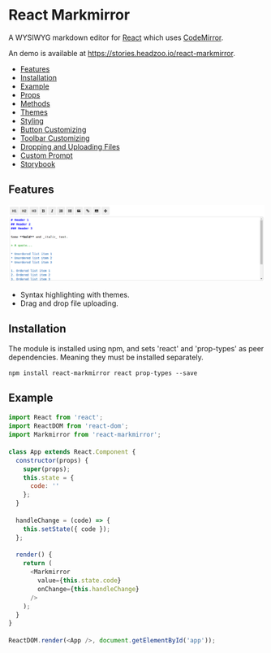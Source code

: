 React Markmirror
==================
A WYSIWYG markdown editor for [React](http://facebook.github.io/react) which uses [CodeMirror](https://codemirror.net).

An demo is available at https://stories.headzoo.io/react-markmirror.

* [Features](#features)
* [Installation](#installation)
* [Example](#example)
* [Props](docs/props.md)
* [Methods](docs/methods.md)
* [Themes](docs/themes.md)
* [Styling](docs/styling.md)
* [Button Customizing](docs/button.md)
* [Toolbar Customizing](docs/toolbar.md)
* [Dropping and Uploading Files](docs/uploading.md)
* [Custom Prompt](docs/prompt.md)
* [Storybook](docs/storybook.md)

## Features

![Standard screenshot](docs/images/standard.png)

* Syntax highlighting with themes.
* Drag and drop file uploading.

## Installation
The module is installed using npm, and sets 'react' and 'prop-types' as peer dependencies. Meaning they must be installed separately.

```
npm install react-markmirror react prop-types --save
```


## Example

```js
import React from 'react';
import ReactDOM from 'react-dom';
import Markmirror from 'react-markmirror';

class App extends React.Component {
  constructor(props) {
    super(props);
    this.state = {
      code: ''
    };
  }

  handleChange = (code) => {
    this.setState({ code });
  };

  render() {
    return (
      <Markmirror
        value={this.state.code}
        onChange={this.handleChange}
      />
    );
  }
}

ReactDOM.render(<App />, document.getElementById('app'));
```
